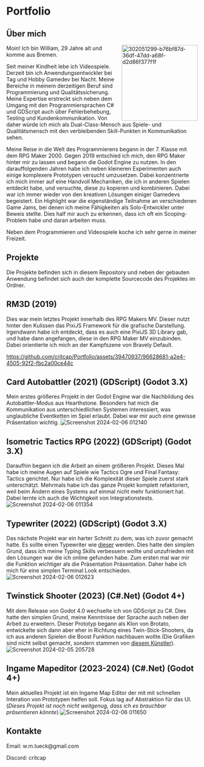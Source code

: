 
# Portfolio
## Über mich
<img align="right" width="200" alt="302051299-b76bf87d-36df-47dd-a68f-d2d86f377f1f" src="https://github.com/critcap/Portfolio/assets/39470937/1b8cb312-be70-410b-9402-dd41a3297108"><p> Moin! Ich bin William, 29 Jahre alt und komme aus Bremen.</p> Seit meiner Kindheit lebe ich Videospiele. Derzeit bin ich Anwendungsentwickler bei Tag und Hobby Gamedev bei Nacht. Meine Bereiche in meinem derzeitigen Beruf sind Programmierung und Qualitätssicherung. Meine Expertise erstreckt sich neben dem Umgang mit den Programmiersprachen C# und GDScript auch über Fehlerbehebung, Testing und Kundenkommunikation.
Von daher würde ich mich als Dual-Class-Mensch aus Spiele- und Qualitätsmensch mit den verbleibenden Skill-Punkten in Kommunikation sehen.
<p>Meine Reise in die Welt des Programmierens begann in der 7. Klasse mit dem RPG Maker 2000. Gegen 2019 entschied ich mich, den RPG Maker hinter mir zu lassen und begann die Godot Engine zu nutzen. In den darauffolgenden Jahren habe ich neben kleineren Experimenten auch einige komplexere Prototypen versucht umzusetzen. Dabei konzentrierte ich mich immer auf eine Handvoll Mechaniken, die ich in anderen Spielen entdeckt habe, und versuchte, diese zu kopieren und kombinieren. Dabei war ich immer wieder von den kreativen Lösungen einiger Gamedevs begeistert.
Ein Highlight war die eigenständige Teilnahme an verschiedenen Game Jams, bei denen ich meine Fähigkeiten als Solo-Entwickler unter Beweis stellte. Dies half mir auch zu erkennen, dass ich oft ein Scoping-Problem habe und daran arbeiten muss.</p>
Neben dem Programmieren und Videospiele koche ich sehr gerne in meiner Freizeit.

## Projekte
Die Projekte befinden sich in diesem Repository und neben der gebauten Anwendung befindet sich auch der komplette Sourcecode des Projektes im Ordner.

## RM3D (2019)
Dies war mein letztes Projekt innerhalb des RPG Makers MV. Dieser nutzt hinter den Kulissen das PixiJS Framework für die grafische Darstellung. Irgendwann habe ich entdeckt, dass es auch eine PixiJS 3D Library gab, und habe dann angefangen, diese in den RPG Maker MV einzubinden. Dabei orientierte ich mich an der Kampfszene von Bravely Default.

https://github.com/critcap/Portfolio/assets/39470937/96628681-a2e4-4505-92f2-fbc2a00ce44c

## Card Autobattler (2021) (GDScript) (Godot 3.X)
Mein erstes größeres Projekt in der Godot Engine war die Nachbildung des Autobattler-Modus aus Hearthstone. Besonders hat mich die Kommunikation aus unterschiedlichen Systemen interessiert, was unglaubliche Eventketten im Spiel erlaubt. Dabei war mir auch eine gewisse Präsentation wichtig.
![Screenshot 2024-02-06 012140](https://github.com/critcap/Portfolio/assets/39470937/38fdba63-6b5b-44e5-aaba-e69a6a33ebfc)

## Isometric Tactics RPG (2022) (GDScript) (Godot 3.X)
Daraufhin begann ich die Arbeit an einem größeren Projekt. Dieses Mal habe ich meine Augen auf Spiele wie Tactics Ogre und Final Fantasy: Tactics gerichtet. Nur habe ich die Komplexität dieser Spiele zuerst stark unterschätzt. Mehrmals habe ich das ganze Projekt komplett refaktoriert, weil beim Ändern eines Systems auf einmal nicht mehr funktioniert hat. Dabei lernte ich auch die Wichtigkeit von Integrationstests.
![Screenshot 2024-02-06 011354](https://github.com/critcap/Portfolio/assets/39470937/aaac6c01-7df9-4664-8315-b7e45f0a6192)

## Typewriter (2022) (GDScript) (Godot 3.X)
Das nächste Projekt war ein harter Schnitt zu dem, was ich zuvor gemacht hatte. Es sollte einen Typewriter wie [dieser](https://10fastfingers.com/typing-test/english) werden. Dies hatte den simplen Grund, dass ich meine Typing Skills verbessern wollte und unzufrieden mit den Lösungen war die ich online gefunden habe. Zum ersten mal war mir die Funktion wichtiger als die Präsentation Präsentation. Daher habe ich mich für eine simplen Terminal Look entschieden.
![Screenshot 2024-02-06 012623](https://github.com/critcap/Portfolio/assets/39470937/9109c11a-4bf2-4966-b32e-895b6aba2ee8)

## Twinstick Shooter (2023) (C#.Net) (Godot 4+)
Mit dem Release von Godot 4.0 wechselte ich von GDScript zu C#. Dies hatte den simplen Grund, meine Kenntnisse der Sprache auch neben der Arbeit zu erweitern. Dieser Prototyp begann als Klon von Brotato, entwickelte sich dann aber eher in Richtung eines Twin-Stick-Shooters, da ich aus anderen Spielen die Boost Funktion nachbauen wollte.(Die Grafiken sind nicht selbst gemacht, sondern stammen von [diesem Künstler](https://trevor-pupkin.itch.io/tech-dungeon-roguelite)).
![Screenshot 2024-02-05 205728](https://github.com/critcap/Portfolio/assets/39470937/9896e4c9-bcea-485c-80f9-dfb5f73cd600)

## Ingame Mapeditor (2023-2024) (C#.Net) (Godot 4+)
Mein aktuelles Projekt ist ein Ingame Map Editor der mit mit schnellen Interation von Prototypen helfen soll. Fokus lag auf Abstraktion für das UI. (*Dieses Projekt ist noch nicht weitgenug, dass ich es brauchbar präsentieren könnte*)
![Screenshot 2024-02-06 011650](https://github.com/critcap/Portfolio/assets/39470937/64cdf290-9e38-401f-9f2e-9998eb85c939)

## Kontakte
<p>Email: w.m.lueck@gmail.com
<p></p>Discord: critcap
